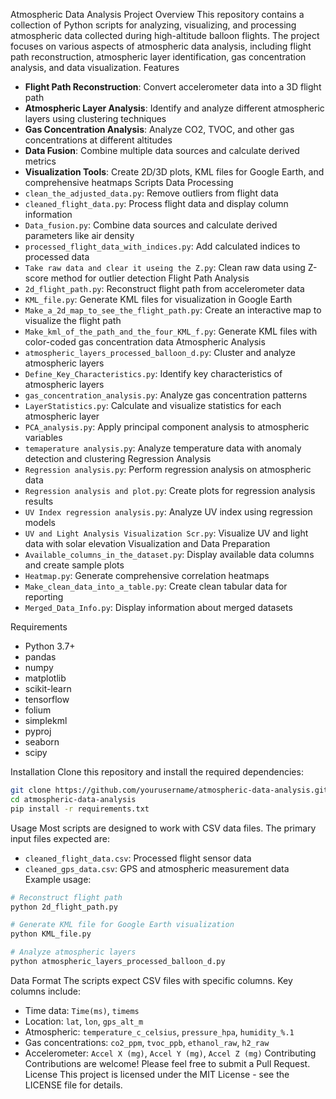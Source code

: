 Atmospheric Data Analysis Project
Overview
This repository contains a collection of Python scripts for analyzing, visualizing, and processing atmospheric data collected during high-altitude balloon flights. The project focuses on various aspects of atmospheric data analysis, including flight path reconstruction, atmospheric layer identification, gas concentration analysis, and data visualization.
Features
- **Flight Path Reconstruction**: Convert accelerometer data into a 3D flight path
- **Atmospheric Layer Analysis**: Identify and analyze different atmospheric layers using clustering techniques
- **Gas Concentration Analysis**: Analyze CO2, TVOC, and other gas concentrations at different altitudes
- **Data Fusion**: Combine multiple data sources and calculate derived metrics
- **Visualization Tools**: Create 2D/3D plots, KML files for Google Earth, and comprehensive heatmaps
Scripts
Data Processing
- `clean_the_adjusted_data.py`: Remove outliers from flight data
- `cleaned_flight_data.py`: Process flight data and display column information
- `Data_fusion.py`: Combine data sources and calculate derived parameters like air density
- `processed_flight_data_with_indices.py`: Add calculated indices to processed data
- `Take raw data and clear it useing the Z.py`: Clean raw data using Z-score method for outlier detection
Flight Path Analysis
- `2d_flight_path.py`: Reconstruct flight path from accelerometer data
- `KML_file.py`: Generate KML files for visualization in Google Earth
- `Make_a_2d_map_to_see_the_flight_path.py`: Create an interactive map to visualize the flight path
- `Make_kml_of_the_path_and_the_four_KML_f.py`: Generate KML files with color-coded gas concentration data
Atmospheric Analysis
- `atmospheric_layers_processed_balloon_d.py`: Cluster and analyze atmospheric layers
- `Define_Key_Characteristics.py`: Identify key characteristics of atmospheric layers
- `gas_concentration_analysis.py`: Analyze gas concentration patterns
- `LayerStatistics.py`: Calculate and visualize statistics for each atmospheric layer
- `PCA_analysis.py`: Apply principal component analysis to atmospheric variables
- `temaperature analysis.py`: Analyze temperature data with anomaly detection and clustering
Regression Analysis
- `Regression analysis.py`: Perform regression analysis on atmospheric data
- `Regression analysis and plot.py`: Create plots for regression analysis results
- `UV Index regression analysis.py`: Analyze UV index using regression models
- `UV and Light Analysis Visualization Scr.py`: Visualize UV and light data with solar elevation
Visualization and Data Preparation
- `Available_columns_in_the_dataset.py`: Display available data columns and create sample plots
- `Heatmap.py`: Generate comprehensive correlation heatmaps
- `Make_clean_data_into_a_table.py`: Create clean tabular data for reporting
- `Merged_Data_Info.py`: Display information about merged datasets

Requirements
- Python 3.7+
- pandas
- numpy
- matplotlib
- scikit-learn
- tensorflow
- folium
- simplekml
- pyproj
- seaborn
- scipy

Installation
Clone this repository and install the required dependencies:

```bash
git clone https://github.com/yourusername/atmospheric-data-analysis.git
cd atmospheric-data-analysis
pip install -r requirements.txt
```

Usage
Most scripts are designed to work with CSV data files. The primary input files expected are:
- `cleaned_flight_data.csv`: Processed flight sensor data
- `cleaned_gps_data.csv`: GPS and atmospheric measurement data
Example usage:

```bash
# Reconstruct flight path
python 2d_flight_path.py

# Generate KML file for Google Earth visualization
python KML_file.py

# Analyze atmospheric layers
python atmospheric_layers_processed_balloon_d.py
```

Data Format
The scripts expect CSV files with specific columns. Key columns include:
- Time data: `Time(ms)`, `timems`
- Location: `lat`, `lon`, `gps_alt_m`
- Atmospheric: `temperature_c_celsius`, `pressure_hpa`, `humidity_%.1`
- Gas concentrations: `co2_ppm`, `tvoc_ppb`, `ethanol_raw`, `h2_raw`
- Accelerometer: `Accel X (mg)`, `Accel Y (mg)`, `Accel Z (mg)`
Contributing
Contributions are welcome! Please feel free to submit a Pull Request.
License
This project is licensed under the MIT License - see the LICENSE file for details.
